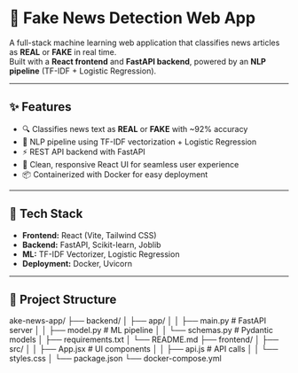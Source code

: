 # 📰 Fake News Detection Web App

A full-stack machine learning web application that classifies news articles as **REAL** or **FAKE** in real time.  
Built with a **React frontend** and **FastAPI backend**, powered by an **NLP pipeline** (TF-IDF + Logistic Regression).  

---

## ✨ Features
- 🔍 Classifies news text as **REAL** or **FAKE** with ~92% accuracy  
- 🧠 NLP pipeline using TF-IDF vectorization + Logistic Regression  
- ⚡ REST API backend with FastAPI  
- 🎨 Clean, responsive React UI for seamless user experience  
- 📦 Containerized with Docker for easy deployment  

---

## 🚀 Tech Stack
- **Frontend:** React (Vite, Tailwind CSS)  
- **Backend:** FastAPI, Scikit-learn, Joblib  
- **ML:** TF-IDF Vectorizer, Logistic Regression  
- **Deployment:** Docker, Uvicorn  

---

## 📂 Project Structure
ake-news-app/
├── backend/
│ ├── app/
│ │ ├── main.py # FastAPI server
│ │ ├── model.py # ML pipeline
│ │ └── schemas.py # Pydantic models
│ ├── requirements.txt
│ └── README.md
├── frontend/
│ ├── src/
│ │ ├── App.jsx # UI components
│ │ ├── api.js # API calls
│ │ └── styles.css
│ └── package.json
└── docker-compose.yml
